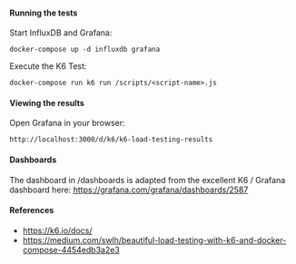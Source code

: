 #### Running the tests
Start InfluxDB and Grafana:
```
docker-compose up -d influxdb grafana
```
Execute the K6 Test:
```
docker-compose run k6 run /scripts/<script-name>.js
```

#### Viewing the results
Open Grafana in your browser:
```
http://localhost:3000/d/k6/k6-load-testing-results
```

#### Dashboards
The dashboard in /dashboards is adapted from the excellent K6 / Grafana dashboard here:
https://grafana.com/grafana/dashboards/2587

#### References
* https://k6.io/docs/
* https://medium.com/swlh/beautiful-load-testing-with-k6-and-docker-compose-4454edb3a2e3